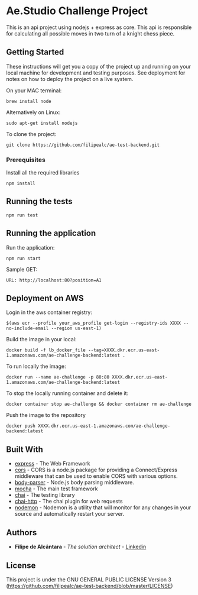 # Ae.Studio Challenge Project

This is an api project using nodejs + express as core. This api is responsible
for calculating all possible moves in two turn of a knight chess piece.

## Getting Started

These instructions will get you a copy of the project up and running on your local machine for development and testing purposes. See deployment for notes on how to deploy the project on a live system.

On your MAC terminal:

```
brew install node
```

Alternatively on Linux:

```
sudo apt-get install nodejs
```

To clone the project:

```
git clone https://github.com/filipealc/ae-test-backend.git
```

### Prerequisites

Install all the required libraries

```
npm install
```

## Running the tests

```
npm run test
```

## Running the application

Run the application:

```
npm run start
```

Sample GET:

```
URL: http://localhost:80?position=A1
```

## Deployment on AWS

Login in the aws container registry:

```
$(aws ecr --profile your_aws_profile get-login --registry-ids XXXX --no-include-email --region us-east-1)
```

Build the image in your local:

```
docker build -f lb_docker_file --tag=XXXX.dkr.ecr.us-east-1.amazonaws.com/ae-challenge-backend:latest .
```

To run locally the image:

```
docker run --name ae-challenge -p 80:80 XXXX.dkr.ecr.us-east-1.amazonaws.com/ae-challenge-backend:latest
```

To stop the locally running container and delete it:

```
docker container stop ae-challenge && docker container rm ae-challenge
```

Push the image to the repository

```
docker push XXXX.dkr.ecr.us-east-1.amazonaws.com/ae-challenge-backend:latest
```

## Built With

- [express](https://expressjs.com/) - The Web Framework
- [cors](https://www.npmjs.com/package/cors) - CORS is a node.js package for providing a Connect/Express middleware that can be used to enable CORS with various options.
- [body-parser](https://www.npmjs.com/package/body-parser) - Node.js body parsing middleware.
- [mocha](https://mochajs.org/) - The main test framework
- [chai](https://www.chaijs.com/) - The testing library
- [chai-http](https://www.chaijs.com/plugins/chai-http/) - The chai plugin for web requests
- [nodemon](https://nodemon.io/) - Nodemon is a utility that will monitor for any changes in your source and automatically restart your server.

## Authors

- **Filipe de Alcântara** - _The solution architect_ - [Linkedin](https://www.linkedin.com/in/filipealc/)

## License

This project is under the GNU GENERAL PUBLIC LICENSE Version 3 (https://github.com/filipealc/ae-test-backend/blob/master/LICENSE)
